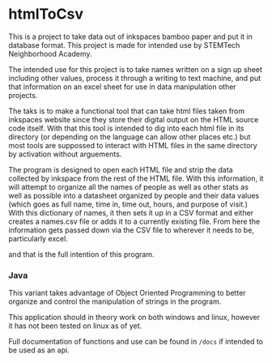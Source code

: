 # htmlToCsv
This is a project to take data out of inkspaces bamboo paper and put it in database format. This project is made for intended use by STEMTech Neighborhood Academy.

The intended use for this project is to take names written on a sign up sheet including other values, process it through a writing to text machine, and put that information on an excel sheet for use in data manipulation other projects.

The taks is to make a functional tool that can take html files taken from inkspaces website since they store their digital output on the HTML source code itself.
With that this tool is intended to dig into each html file in its directory (or depending on the language can allow other places etc.) but most tools are suppossed to interact with HTML files in the same directory by activation without arguements.

The program is designed to open each HTML file and strip the data collected by inkspace from the rest of the HTML file. With this information, it will attempt to organize all the names of people as well as other stats as well as possible into a datasheet organized by people and their data values (which goes as full name, time in, time out, hours, and purpose of visit.)
With this dictionary of names, it then sets it up in a CSV format and either creates a names.csv file or adds it to a currently existing file. From here the information gets passed down via the CSV file to wherever it needs to be, particularly excel.

and that is the full intention of this program.

### Java

This variant takes advantage of Object Oriented Programming to better organize and control the manipulation of strings in the program.

This application should in theory work on both windows and linux, however it has not been tested on linux as of yet.

Full documentation of functions and use can be found in `/docs` if intended to be used as an api.